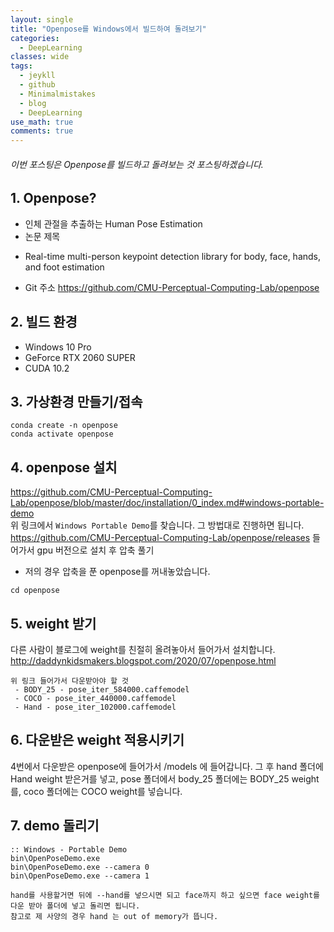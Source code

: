 ```yaml
---
layout: single
title: "Openpose를 Windows에서 빌드하여 돌려보기"
categories:
  - DeepLearning
classes: wide
tags:
  - jeykll
  - github
  - Minimalmistakes
  - blog
  - DeepLearning
use_math: true
comments: true
---
```


###### 이번 포스팅은 Openpose를 빌드하고 돌려보는 것 포스팅하겠습니다.

## 1. Openpose?
 + 인체 관절을 추출하는 Human Pose Estimation  
 + 논문 제목
  - Real-time multi-person keypoint detection library for body, face, hands, and foot estimation
 + Git 주소
https://github.com/CMU-Perceptual-Computing-Lab/openpose  


## 2. 빌드 환경

+ Windows 10 Pro  
+ GeForce RTX 2060 SUPER  
+ CUDA 10.2

## 3. 가상환경 만들기/접속  

```
conda create -n openpose
conda activate openpose
```  

## 4. openpose 설치    
https://github.com/CMU-Perceptual-Computing-Lab/openpose/blob/master/doc/installation/0_index.md#windows-portable-demo  
위 링크에서 `Windows Portable Demo`를 찾습니다. 그 방법대로 진행하면 됩니다.
https://github.com/CMU-Perceptual-Computing-Lab/openpose/releases 들어가서 gpu 버전으로 설치 후 압축 풀기
 - 저의 경우 압축을 푼 openpose를 꺼내놓았습니다.
```
cd openpose
```

## 5. weight 받기
다른 사람이 블로그에 weight를 친절히 올려놓아서 들어가서 설치합니다.  
http://daddynkidsmakers.blogspot.com/2020/07/openpose.html  

```
위 링크 들어가서 다운받아야 할 것
 - BODY_25 - pose_iter_584000.caffemodel
 - COCO - pose_iter_440000.caffemodel
 - Hand - pose_iter_102000.caffemodel
```

## 6. 다운받은 weight 적용시키기  
4번에서 다운받은 openpose에 들어가서 /models 에 들어갑니다. 그 후 hand 폴더에 Hand weight 받은거를 넣고,
pose 폴더에서 body_25 폴더에는 BODY_25 weight를, coco 폴더에는 COCO weight를 넣습니다.

## 7. demo 돌리기

```
:: Windows - Portable Demo
bin\OpenPoseDemo.exe
bin\OpenPoseDemo.exe --camera 0
bin\OpenPoseDemo.exe --camera 1

hand를 사용할거면 뒤에 --hand를 넣으시면 되고 face까지 하고 싶으면 face weight를 다운 받아 폴더에 넣고 돌리면 됩니다.
참고로 제 사양의 경우 hand 는 out of memory가 뜹니다.
```
